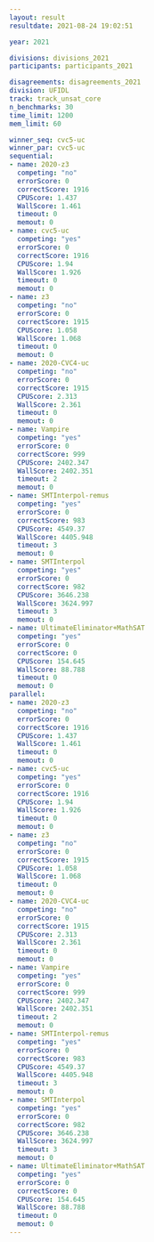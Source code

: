 ```yaml
---
layout: result
resultdate: 2021-08-24 19:02:51

year: 2021

divisions: divisions_2021
participants: participants_2021

disagreements: disagreements_2021
division: UFIDL
track: track_unsat_core
n_benchmarks: 30
time_limit: 1200
mem_limit: 60

winner_seq: cvc5-uc
winner_par: cvc5-uc
sequential:
- name: 2020-z3
  competing: "no"
  errorScore: 0
  correctScore: 1916
  CPUScore: 1.437
  WallScore: 1.461
  timeout: 0
  memout: 0
- name: cvc5-uc
  competing: "yes"
  errorScore: 0
  correctScore: 1916
  CPUScore: 1.94
  WallScore: 1.926
  timeout: 0
  memout: 0
- name: z3
  competing: "no"
  errorScore: 0
  correctScore: 1915
  CPUScore: 1.058
  WallScore: 1.068
  timeout: 0
  memout: 0
- name: 2020-CVC4-uc
  competing: "no"
  errorScore: 0
  correctScore: 1915
  CPUScore: 2.313
  WallScore: 2.361
  timeout: 0
  memout: 0
- name: Vampire
  competing: "yes"
  errorScore: 0
  correctScore: 999
  CPUScore: 2402.347
  WallScore: 2402.351
  timeout: 2
  memout: 0
- name: SMTInterpol-remus
  competing: "yes"
  errorScore: 0
  correctScore: 983
  CPUScore: 4549.37
  WallScore: 4405.948
  timeout: 3
  memout: 0
- name: SMTInterpol
  competing: "yes"
  errorScore: 0
  correctScore: 982
  CPUScore: 3646.238
  WallScore: 3624.997
  timeout: 3
  memout: 0
- name: UltimateEliminator+MathSAT
  competing: "yes"
  errorScore: 0
  correctScore: 0
  CPUScore: 154.645
  WallScore: 88.788
  timeout: 0
  memout: 0
parallel:
- name: 2020-z3
  competing: "no"
  errorScore: 0
  correctScore: 1916
  CPUScore: 1.437
  WallScore: 1.461
  timeout: 0
  memout: 0
- name: cvc5-uc
  competing: "yes"
  errorScore: 0
  correctScore: 1916
  CPUScore: 1.94
  WallScore: 1.926
  timeout: 0
  memout: 0
- name: z3
  competing: "no"
  errorScore: 0
  correctScore: 1915
  CPUScore: 1.058
  WallScore: 1.068
  timeout: 0
  memout: 0
- name: 2020-CVC4-uc
  competing: "no"
  errorScore: 0
  correctScore: 1915
  CPUScore: 2.313
  WallScore: 2.361
  timeout: 0
  memout: 0
- name: Vampire
  competing: "yes"
  errorScore: 0
  correctScore: 999
  CPUScore: 2402.347
  WallScore: 2402.351
  timeout: 2
  memout: 0
- name: SMTInterpol-remus
  competing: "yes"
  errorScore: 0
  correctScore: 983
  CPUScore: 4549.37
  WallScore: 4405.948
  timeout: 3
  memout: 0
- name: SMTInterpol
  competing: "yes"
  errorScore: 0
  correctScore: 982
  CPUScore: 3646.238
  WallScore: 3624.997
  timeout: 3
  memout: 0
- name: UltimateEliminator+MathSAT
  competing: "yes"
  errorScore: 0
  correctScore: 0
  CPUScore: 154.645
  WallScore: 88.788
  timeout: 0
  memout: 0
---
```

